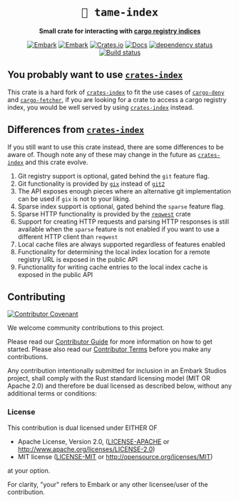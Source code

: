 <!-- Allow this file to not have a first line heading -->
<!-- markdownlint-disable-file MD041 no-emphasis-as-heading -->

<!-- inline html -->
<!-- markdownlint-disable-file MD033 -->

<div align="center">

# `📇 tame-index`

**Small crate for interacting with [cargo registry indices](https://doc.rust-lang.org/nightly/cargo/reference/registry-index.html)**

[![Embark](https://img.shields.io/badge/embark-open%20source-blueviolet.svg)](https://embark.dev)
[![Embark](https://img.shields.io/badge/discord-ark-%237289da.svg?logo=discord)](https://discord.gg/dAuKfZS)
[![Crates.io](https://img.shields.io/crates/v/tame-index.svg)](https://crates.io/crates/tame-index)
[![Docs](https://docs.rs/tame-index/badge.svg)](https://docs.rs/tame-index)
[![dependency status](https://deps.rs/repo/github/EmbarkStudios/tame-index/status.svg)](https://deps.rs/repo/github/EmbarkStudios/tame-index)
[![Build status](https://github.com/EmbarkStudios/tame-index/workflows/CI/badge.svg)](https://github.com/EmbarkStudios/tame-index/actions)
</div>

## You probably want to use [`crates-index`][0]

This crate is a hard fork of [`crates-index`][0] to fit the use cases of [`cargo-deny`](https://github.com/EmbarkStudios/cargo-deny) and [`cargo-fetcher`](https://github.com/EmbarkStudios/cargo-fetcher), if you are looking for a crate to access a cargo registry index, you would be well served by using [`crates-index`][0] instead.

## Differences from [`crates-index`][0]

If you still want to use this crate instead, there are some differences to be aware of. Though note any of these may change in the future as [`crates-index`][0] and this crate evolve.

1. Git registry support is optional, gated behind the `git` feature flag.
1. Git functionality is provided by [`gix`](https://crates.io/crates/gix) instead of [`git2`](https://crates.io/crates/git2)
1. The API exposes enough pieces where an alternative git implementation can be used if `gix` is not to your liking.
1. Sparse index support is optional, gated behind the `sparse` feature flag.
1. Sparse HTTP functionality is provided by the [`reqwest`](https://crates.io/crates/reqwest) crate
1. Support for creating HTTP requests and parsing HTTP responses is still available when the `sparse` feature is not enabled if you want to use a different HTTP client than `reqwest`
1. Local cache files are always supported regardless of features enabled
1. Functionality for determining the local index location for a remote registry URL is exposed in the public API
1. Functionality for writing cache entries to the local index cache is exposed in the public API

## Contributing

[![Contributor Covenant](https://img.shields.io/badge/contributor%20covenant-v1.4-ff69b4.svg)](CODE_OF_CONDUCT.md)

We welcome community contributions to this project.

Please read our [Contributor Guide](CONTRIBUTING.md) for more information on how to get started.
Please also read our [Contributor Terms](CONTRIBUTING.md#contributor-terms) before you make any contributions.

Any contribution intentionally submitted for inclusion in an Embark Studios project, shall comply with the Rust standard licensing model (MIT OR Apache 2.0) and therefore be dual licensed as described below, without any additional terms or conditions:

### License

This contribution is dual licensed under EITHER OF

- Apache License, Version 2.0, ([LICENSE-APACHE](LICENSE-APACHE) or <http://www.apache.org/licenses/LICENSE-2.0>)
- MIT license ([LICENSE-MIT](LICENSE-MIT) or <http://opensource.org/licenses/MIT>)

at your option.

For clarity, "your" refers to Embark or any other licensee/user of the contribution.

[0]: https://crates.io/crates/crates-index

